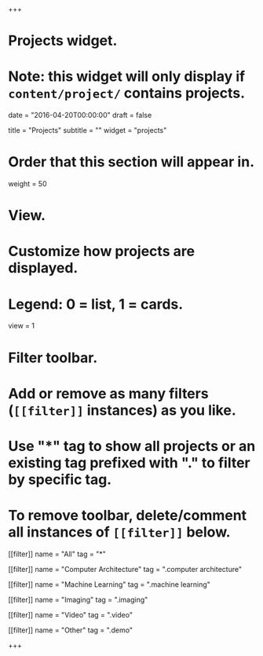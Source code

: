 +++
# Projects widget.
# Note: this widget will only display if `content/project/` contains projects.

date = "2016-04-20T00:00:00"
draft = false

title = "Projects"
subtitle = ""
widget = "projects"

# Order that this section will appear in.
weight = 50

# View.
# Customize how projects are displayed.
# Legend: 0 = list, 1 = cards.
view = 1

# Filter toolbar.
# Add or remove as many filters (`[[filter]]` instances) as you like.
# Use "*" tag to show all projects or an existing tag prefixed with "." to filter by specific tag.
# To remove toolbar, delete/comment all instances of `[[filter]]` below.
[[filter]]
  name = "All"
  tag = "*"
  
[[filter]]
  name = "Computer Architecture"
  tag = ".computer architecture"

[[filter]]
  name = "Machine Learning"
  tag = ".machine learning"

[[filter]]
  name = "Imaging"
  tag = ".imaging"

[[filter]]
  name = "Video"
  tag = ".video"

[[filter]]
  name = "Other"
  tag = ".demo"

+++

